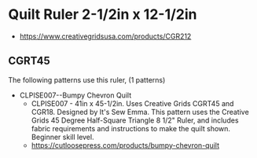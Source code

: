 # Quilt Ruler 2-1/2in x 12-1/2in
* https://www.creativegridsusa.com/products/CGR212

## CGRT45

The following patterns use this ruler, (1 patterns)

* CLPISE007--Bumpy Chevron Quilt
	* CLPISE007 - 41in x 45-1/2in. Uses Creative Grids CGRT45 and CGR18. Designed by It's Sew Emma. This pattern uses the Creative Grids 45 Degree Half-Square Triangle 8 1/2" Ruler, and includes fabric requirements and instructions to make the quilt shown. Beginner skill level.
	* https://cutloosepress.com/products/bumpy-chevron-quilt


